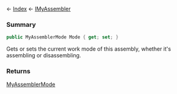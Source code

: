 ← [Index](Api-Index) ← [IMyAssembler](Sandbox.ModAPI.Ingame.IMyAssembler)

### Summary

```csharp
public MyAssemblerMode Mode { get; set; }
```

Gets or sets the current work mode of this assembly, whether it's assembling or disassembling.

### Returns

[MyAssemblerMode](Sandbox.ModAPI.Ingame.MyAssemblerMode)

